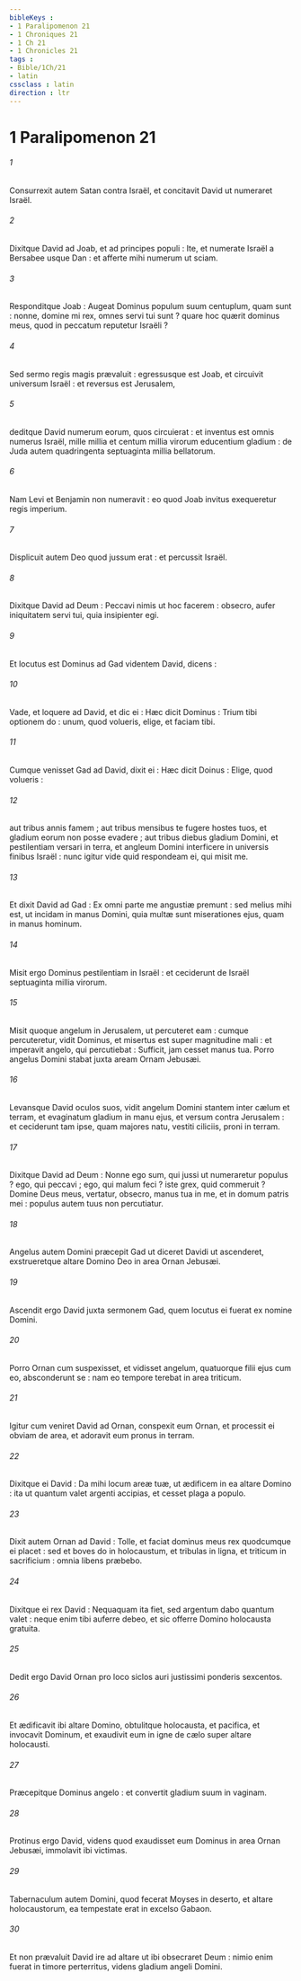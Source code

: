 ```yaml
---
bibleKeys : 
- 1 Paralipomenon 21
- 1 Chroniques 21
- 1 Ch 21
- 1 Chronicles 21
tags : 
- Bible/1Ch/21
- latin
cssclass : latin
direction : ltr
---
```


# 1 Paralipomenon 21

###### 1
Consurrexit autem Satan contra Israël, et concitavit David ut numeraret Israël.
###### 2
Dixitque David ad Joab, et ad principes populi : Ite, et numerate Israël a Bersabee usque Dan : et afferte mihi numerum ut sciam.
###### 3
Responditque Joab : Augeat Dominus populum suum centuplum, quam sunt : nonne, domine mi rex, omnes servi tui sunt ? quare hoc quærit dominus meus, quod in peccatum reputetur Israëli ?
###### 4
Sed sermo regis magis prævaluit : egressusque est Joab, et circuivit universum Israël : et reversus est Jerusalem,
###### 5
deditque David numerum eorum, quos circuierat : et inventus est omnis numerus Israël, mille millia et centum millia virorum educentium gladium : de Juda autem quadringenta septuaginta millia bellatorum.
###### 6
Nam Levi et Benjamin non numeravit : eo quod Joab invitus exequeretur regis imperium.
###### 7
Displicuit autem Deo quod jussum erat : et percussit Israël.
###### 8
Dixitque David ad Deum : Peccavi nimis ut hoc facerem : obsecro, aufer iniquitatem servi tui, quia insipienter egi.
###### 9
Et locutus est Dominus ad Gad videntem David, dicens :
###### 10
Vade, et loquere ad David, et dic ei : Hæc dicit Dominus : Trium tibi optionem do : unum, quod volueris, elige, et faciam tibi.
###### 11
Cumque venisset Gad ad David, dixit ei : Hæc dicit Doinus : Elige, quod volueris :
###### 12
aut tribus annis famem ; aut tribus mensibus te fugere hostes tuos, et gladium eorum non posse evadere ; aut tribus diebus gladium Domini, et pestilentiam versari in terra, et angleum Domini interficere in universis finibus Israël : nunc igitur vide quid respondeam ei, qui misit me.
###### 13
Et dixit David ad Gad : Ex omni parte me angustiæ premunt : sed melius mihi est, ut incidam in manus Domini, quia multæ sunt miserationes ejus, quam in manus hominum.
###### 14
Misit ergo Dominus pestilentiam in Israël : et ceciderunt de Israël septuaginta millia virorum.
###### 15
Misit quoque angelum in Jerusalem, ut percuteret eam : cumque percuteretur, vidit Dominus, et misertus est super magnitudine mali : et imperavit angelo, qui percutiebat : Sufficit, jam cesset manus tua. Porro angelus Domini stabat juxta aream Ornam Jebusæi.
###### 16
Levansque David oculos suos, vidit angelum Domini stantem inter cælum et terram, et evaginatum gladium in manu ejus, et versum contra Jerusalem : et ceciderunt tam ipse, quam majores natu, vestiti ciliciis, proni in terram.
###### 17
Dixitque David ad Deum : Nonne ego sum, qui jussi ut numeraretur populus ? ego, qui peccavi ; ego, qui malum feci ? iste grex, quid commeruit ? Domine Deus meus, vertatur, obsecro, manus tua in me, et in domum patris mei : populus autem tuus non percutiatur.
###### 18
Angelus autem Domini præcepit Gad ut diceret Davidi ut ascenderet, exstrueretque altare Domino Deo in area Ornan Jebusæi.
###### 19
Ascendit ergo David juxta sermonem Gad, quem locutus ei fuerat ex nomine Domini.
###### 20
Porro Ornan cum suspexisset, et vidisset angelum, quatuorque filii ejus cum eo, absconderunt se : nam eo tempore terebat in area triticum.
###### 21
Igitur cum veniret David ad Ornan, conspexit eum Ornan, et processit ei obviam de area, et adoravit eum pronus in terram.
###### 22
Dixitque ei David : Da mihi locum areæ tuæ, ut ædificem in ea altare Domino : ita ut quantum valet argenti accipias, et cesset plaga a populo.
###### 23
Dixit autem Ornan ad David : Tolle, et faciat dominus meus rex quodcumque ei placet : sed et boves do in holocaustum, et tribulas in ligna, et triticum in sacrificium : omnia libens præbebo.
###### 24
Dixitque ei rex David : Nequaquam ita fiet, sed argentum dabo quantum valet : neque enim tibi auferre debeo, et sic offerre Domino holocausta gratuita.
###### 25
Dedit ergo David Ornan pro loco siclos auri justissimi ponderis sexcentos.
###### 26
Et ædificavit ibi altare Domino, obtulitque holocausta, et pacifica, et invocavit Dominum, et exaudivit eum in igne de cælo super altare holocausti.
###### 27
Præcepitque Dominus angelo : et convertit gladium suum in vaginam.
###### 28
Protinus ergo David, videns quod exaudisset eum Dominus in area Ornan Jebusæi, immolavit ibi victimas.
###### 29
Tabernaculum autem Domini, quod fecerat Moyses in deserto, et altare holocaustorum, ea tempestate erat in excelso Gabaon.
###### 30
Et non prævaluit David ire ad altare ut ibi obsecraret Deum : nimio enim fuerat in timore perterritus, videns gladium angeli Domini.
